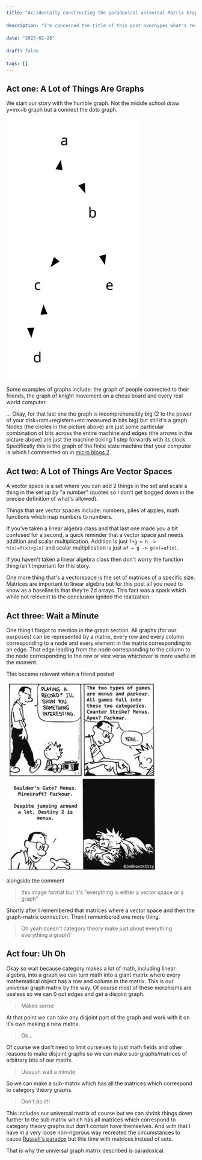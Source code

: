 ```yaml
---
title: "Accidentally constructing the paradoxical universal Matrix Graph"

description: "I'm concerned the title of this post overhypes what's really just abstract math nonsense that leads to something funny by accident"

date: "2025-02-28"

draft: false

tags: []
---
```


## Act one: A Lot of Things Are Graphs

We start our story with the humble graph.
Not the middle school draw y=mx+b graph but a connect the dots graph.

<img src="/static/images/simple_graph.svg" alt="image of a simple graph">

Some examples of graphs include: the graph of people connected to their friends, the graph of knight movement on a chess board and every real world computer.

... Okay, for that last one the graph is incomprehensibly big (2 to the power of your disk+ram+registers+etc measured in bits big) but still it's a graph.
Nodes (the circles in the picture above) are just some particular combination of bits across the entire machine and edges (the arrows in the picture above) are just the machine ticking 1 step forwards with its clock.
Specifically this is the graph of the finite state machine that your computer is which I commented on in [micro blogs 2](/posts/micro_blogs_2/).

## Act two: A Lot of Things Are Vector Spaces

A vector space is a set where you can add 2 things in the set and scale a thing in the set up by "a number" (quotes so I don't get bogged down in the precise definition of what's allowed).

Things that are vector spaces include: numbers, piles of apples, math functions which map numbers to numbers.

If you've taken a linear algebra class and that last one made you a bit confused for a second, a quick reminder that a vector space just needs addition and scalar multiplication.
Addition is just `f+g = h -> h(x)=f(x)+g(x)` and scalar multiplication is just `af = g -> g(x)=af(x)`.

If you haven't taken a linear algebra class then don't worry the function thing isn't important for this story.

One more thing that's a vectorspace is the set of matrices of a specific size.
Matrices are important to linear algebra but for this post all you need to know as a baseline is that they're 2d arrays.
This fact was a spark which while not relevent to the conclusion ignited the realization.

## Act three: Wait a Minute

One thing I forgot to mention in the graph section.
All graphs (for our purposes) can be represented by a matrix, every row and every column corresponding to a node and every element in the matrix corresponding to an edge.
That edge leading from the node corresponding to the column to the node corresponding to the row or vice versa whichever is more useful in the moment.

This became relevant when a friend posted

<img src="/static/images/everything_either.png" height="500px">

alongside the comment

> this image format but it's "everything is either a vector space or a graph"

Shortly after I remembered that matrices where a vector space and then the graph-matrix connection.
Then I remembered one more thing.

> Oh yeah doesn't category theory make just about everything everything a graph?

## Act four: Uh Oh

Okay so wait because category makes a lot of math, including linear algebra, into a graph we can turn math into a giant matrix where every mathematical object has a row and column in the matrix.
This is our universal graph matrix by the way.
Of course most of these morphisms are useless so we can 0 out edges and get a disjoint graph.

> Makes sense

At that point we can take any disjoint part of the graph and work with it on it's own making a new matrix.

> Ok...

Of course we don't need to limit ourselves to just math fields and other reasons to make disjoint graphs so we can make sub-graphs/matrices of arbitrary bits of our matrix.

> Uuuuuh wait a minute

So we can make a sub-matrix which has all the matrices which correspond to category theory graphs.

> Don't do it!!

This includes our universal matrix of course but we can shrink things down further to the sub matrix which has all matrices which correspond to category theory graphs but don't contain have themselves.
And with that I have in a very loose non-rigorous way recreated the circumstances to cause [Russell's paradox](https://en.wikipedia.org/wiki/Russell's_paradox) but this time with matrices instead of sets.

That is why the universal graph matrix described is paradoxical.
